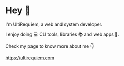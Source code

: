 # Hey 👋

I'm UltiRequiem, a web and system developer.

I enjoy doing :computer: CLI tools, libraries :books: and web apps :unicorn:.

Check my page to know more about me 👇

https://ultirequiem.com
